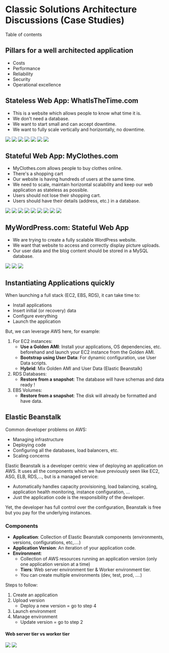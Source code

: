 # Classic Solutions Architecture Discussions (Case Studies)

Table of contents

## Pillars for a well architected application

- Costs
- Performance
- Reliability
- Security
- Operational excellence

## Stateless Web App: WhatIsTheTime.com

- This is a website which allows people to know what time it is.
- We don't need a database.
- We want to start small and can accept downtime.
- We want to fully scale vertically and horizontally, no downtime.

![](https://github.com/aditya109/journey-aws-cloud-architect/raw/main/08-classic-solutions-architecture-discussions/assets/simple-solution-whattimeisitdotcom.svg)
![](https://github.com/aditya109/journey-aws-cloud-architect/raw/main/08-classic-solutions-architecture-discussions/assets/scaling-vertically-whattimeisitdotcom.svg)
![](https://github.com/aditya109/journey-aws-cloud-architect/raw/main/08-classic-solutions-architecture-discussions/assets/scaling-horizontally-whattimeisitdotcom.svg)
![](https://github.com/aditya109/journey-aws-cloud-architect/raw/main/08-classic-solutions-architecture-discussions/assets/scaling-horizontally-2-whattimeisitdotcom.svg)
![](https://github.com/aditya109/journey-aws-cloud-architect/raw/main/08-classic-solutions-architecture-discussions/assets/scaling-horizontally-3-whattimeisitdotcom.svg)
![](https://github.com/aditya109/journey-aws-cloud-architect/raw/main/08-classic-solutions-architecture-discussions/assets/scaling-horizontally-asg-whattimeisitdotcom.svg)
![](https://github.com/aditya109/journey-aws-cloud-architect/raw/main/08-classic-solutions-architecture-discussions/assets/scaling-horizontally-disaster-resilience-whattimeisitdotcom.svg)

## Stateful Web App: MyClothes.com

- MyClothes.com allows people to buy clothes online.
- There's a shopping cart
- Our website is having hundreds of users at the same time.
- We need to scale, maintain horizontal scalability and keep our web application as stateless as possible.
- Users should not lose their shopping cart.
- Users should have their details (address, etc.) in a database.

![](https://github.com/aditya109/journey-aws-cloud-architect/raw/main/08-classic-solutions-architecture-discussions/assets/simple-solution-myclothesdotcom.svg)
![](https://github.com/aditya109/journey-aws-cloud-architect/raw/main/08-classic-solutions-architecture-discussions/assets/session-affinity-myclothesdotcom.svg)
![](https://github.com/aditya109/journey-aws-cloud-architect/raw/main/08-classic-solutions-architecture-discussions/assets/client-side-user-cookies-plain-myclothesdotcom.svg)
![](https://github.com/aditya109/journey-aws-cloud-architect/raw/main/08-classic-solutions-architecture-discussions/assets/user-cookies-plain-myclothesdotcom.svg)
![](https://github.com/aditya109/journey-aws-cloud-architect/raw/main/08-classic-solutions-architecture-discussions/assets/server-sessions-myclothesdotcom.svg)
![](https://github.com/aditya109/journey-aws-cloud-architect/raw/main/08-classic-solutions-architecture-discussions/assets/persistent-storage-myclothesdotcom.svg)
![](https://github.com/aditya109/journey-aws-cloud-architect/raw/main/08-classic-solutions-architecture-discussions/assets/persistent-storage-scaling-reads-with-replication-myclothesdotcom.svg)
![](https://github.com/aditya109/journey-aws-cloud-architect/raw/main/08-classic-solutions-architecture-discussions/assets/persistent-storage-scaling-reads-with-write-thorough-cache-myclothesdotcom.svg)
![](https://raw.githubusercontent.com/aditya109/journey-aws-cloud-architect/main/08-classic-solutions-architecture-discussions/assets/security-and-disaster-recovery-myclothesdotcom.svg)

## MyWordPress.com: Stateful Web App

- We are trying to create a fully scalable WordPress website.
- We want that website to access and correctly display picture uploads.
- Our user data and the blog content should be stored in a MySQL database.

![](https://github.com/aditya109/journey-aws-cloud-architect/raw/main/08-classic-solutions-architecture-discussions/assets/simple-solution-mywordpressdotcom.svg)
![](https://github.com/aditya109/journey-aws-cloud-architect/raw/main/08-classic-solutions-architecture-discussions/assets/image-storage-mywordpressdotcom.svg)
![](https://github.com/aditya109/journey-aws-cloud-architect/raw/main/08-classic-solutions-architecture-discussions/assets/image-storage-efs-mywordpressdotcom.svg)

## Instantiating Applications quickly

When launching a full stack (EC2, EBS, RDS), it can take time to:

- Install applications
- Insert initial (or recovery) data
- Configure everything
- Launch the application

But, we can leverage AWS here, for example:

1. For EC2 instances:
   - **Use a Golden AMI**: Install your applications, OS dependencies, etc. beforehand and launch your EC2 instance from the Golden AMI.
   - **Bootstrap using User Data**: For dynamic configuration, use User Data scripts.
   - **Hybrid**: Mix Golden AMI and User Data (Elastic Beanstalk)
2. RDS Databases:
   - **Restore from a snapshot**: The database will have schemas and data ready !
3. EBS Volumes:
   - **Restore from a snapshot**: The disk will already be formatted and have data.

## Elastic Beanstalk

Common developer problems on AWS:

- Managing infrastructure
- Deploying code
- Configuring all the databases, load balancers, etc.
- Scaling concerns

Elastic Beanstalk is a developer centric view of deploying an application on AWS.
It uses all the components which we have previously seen like EC2, ASG, ELB, RDS,..., but is a managed service:

- Automatically handles capacity provisioning, load balancing, scaling, application health monitoring, instance configuration, ...
- Just the application code is the responsibility of the developer.

Yet, the developer has full control over the configuration, Beanstalk is free but you pay for the underlying instances.

### Components

- **Application**: Collection of Elastic Beanstalk components (environments, versions, configurations, etc,....)
- **Application Version**: An iteration of your application code.
- **Environment**:
  - Collection of AWS resources running an application version (only one application version at a time)
  - **Tiers**: Web server environment tier & Worker environment tier.
  - You can create multiple environments (dev, test, prod, ....)

Steps to follow:

1. Create an application
2. Upload version
   - Deploy a new version = go to step 4
3. Launch environment
4. Manage environment
   - Update version = go to step 2

#### Web server tier vs worker tier

![](https://github.com/aditya109/journey-aws-cloud-architect/raw/main/08-classic-solutions-architecture-discussions/assets/web-server-tier-elastic-beanstalk.svg)
![](https://github.com/aditya109/journey-aws-cloud-architect/raw/main/08-classic-solutions-architecture-discussions/assets/web-server-tier-elastic-beanstalk.svg)
